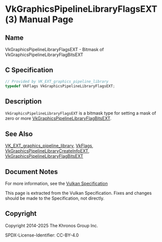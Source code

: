 # VkGraphicsPipelineLibraryFlagsEXT(3) Manual Page

## Name

VkGraphicsPipelineLibraryFlagsEXT - Bitmask of VkGraphicsPipelineLibraryFlagBitsEXT



## [](#_c_specification)C Specification

```c++
// Provided by VK_EXT_graphics_pipeline_library
typedef VkFlags VkGraphicsPipelineLibraryFlagsEXT;
```

## [](#_description)Description

`VkGraphicsPipelineLibraryFlagsEXT` is a bitmask type for setting a mask of zero or more [VkGraphicsPipelineLibraryFlagBitsEXT](https://registry.khronos.org/vulkan/specs/latest/man/html/VkGraphicsPipelineLibraryFlagBitsEXT.html).

## [](#_see_also)See Also

[VK\_EXT\_graphics\_pipeline\_library](https://registry.khronos.org/vulkan/specs/latest/man/html/VK_EXT_graphics_pipeline_library.html), [VkFlags](https://registry.khronos.org/vulkan/specs/latest/man/html/VkFlags.html), [VkGraphicsPipelineLibraryCreateInfoEXT](https://registry.khronos.org/vulkan/specs/latest/man/html/VkGraphicsPipelineLibraryCreateInfoEXT.html), [VkGraphicsPipelineLibraryFlagBitsEXT](https://registry.khronos.org/vulkan/specs/latest/man/html/VkGraphicsPipelineLibraryFlagBitsEXT.html)

## [](#_document_notes)Document Notes

For more information, see the [Vulkan Specification](https://registry.khronos.org/vulkan/specs/latest/html/vkspec.html#VkGraphicsPipelineLibraryFlagsEXT)

This page is extracted from the Vulkan Specification. Fixes and changes should be made to the Specification, not directly.

## [](#_copyright)Copyright

Copyright 2014-2025 The Khronos Group Inc.

SPDX-License-Identifier: CC-BY-4.0